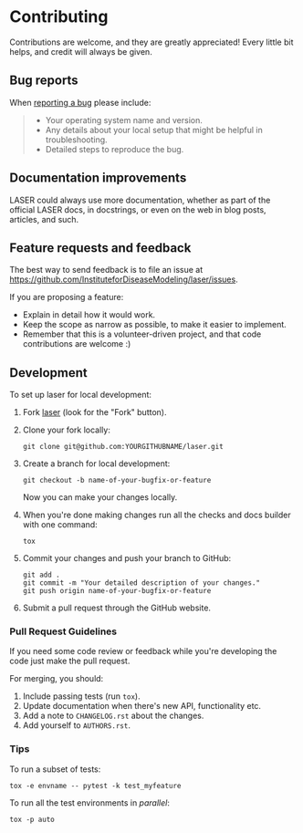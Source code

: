 Contributing
============

Contributions are welcome, and they are greatly appreciated! Every
little bit helps, and credit will always be given.

Bug reports
-----------

When [reporting a
bug](https://github.com/InstituteforDiseaseModeling/laser/issues) please
include:

> -   Your operating system name and version.
> -   Any details about your local setup that might be helpful in
>     troubleshooting.
> -   Detailed steps to reproduce the bug.

Documentation improvements
--------------------------

LASER could always use more documentation, whether as part of the
official LASER docs, in docstrings, or even on the web in blog posts,
articles, and such.

Feature requests and feedback
-----------------------------

The best way to send feedback is to file an issue at
<https://github.com/InstituteforDiseaseModeling/laser/issues>.

If you are proposing a feature:

-   Explain in detail how it would work.
-   Keep the scope as narrow as possible, to make it easier to
    implement.
-   Remember that this is a volunteer-driven project, and that code
    contributions are welcome :)

Development
-----------

To set up laser for local development:

1.  Fork [laser](https://github.com/InstituteforDiseaseModeling/laser)
    (look for the \"Fork\" button).
2.  Clone your fork locally:

        git clone git@github.com:YOURGITHUBNAME/laser.git

3.  Create a branch for local development:

        git checkout -b name-of-your-bugfix-or-feature

    Now you can make your changes locally.

4.  When you\'re done making changes run all the checks and docs builder
    with one command:

        tox

5.  Commit your changes and push your branch to GitHub:

        git add .
        git commit -m "Your detailed description of your changes."
        git push origin name-of-your-bugfix-or-feature

6.  Submit a pull request through the GitHub website.

### Pull Request Guidelines

If you need some code review or feedback while you\'re developing the
code just make the pull request.

For merging, you should:

1.  Include passing tests (run `tox`).
2.  Update documentation when there\'s new API, functionality etc.
3.  Add a note to `CHANGELOG.rst` about the changes.
4.  Add yourself to `AUTHORS.rst`.

### Tips

To run a subset of tests:

    tox -e envname -- pytest -k test_myfeature

To run all the test environments in *parallel*:

    tox -p auto
